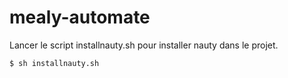 # mealy-automate

Lancer le script installnauty.sh pour installer nauty dans le projet.
```
$ sh installnauty.sh
```
